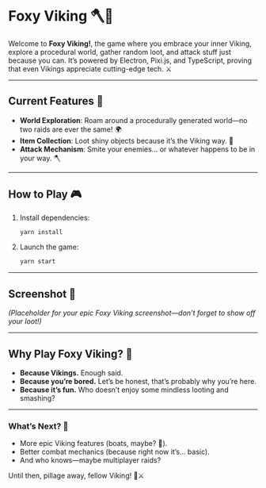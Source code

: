 # Foxy Viking 🪓🦊

Welcome to **Foxy Viking!**, the game where you embrace your inner Viking, explore a procedural world, gather random loot, and attack stuff just because you can. It’s powered by Electron, Pixi.js, and TypeScript, proving that even Vikings appreciate cutting-edge tech. ⚔️

---

## Current Features 🌟

- **World Exploration**: Roam around a procedurally generated world—no two raids are ever the same! 🌍
- **Item Collection**: Loot shiny objects because it’s the Viking way. 💎
- **Attack Mechanism**: Smite your enemies... or whatever happens to be in your way. 🪓

---

## How to Play 🎮

1. Install dependencies:
   ```bash
   yarn install
   ```

2. Launch the game:
   ```bash
   yarn start
   ```

---

## Screenshot 📸

*(Placeholder for your epic Foxy Viking screenshot—don’t forget to show off your loot!)*

---

## Why Play Foxy Viking? 🤔

- **Because Vikings.** Enough said.
- **Because you’re bored.** Let’s be honest, that’s probably why you’re here.
- **Because it’s fun.** Who doesn’t enjoy some mindless looting and smashing?

---

### What’s Next? 🔮

- More epic Viking features (boats, maybe? 🛶).
- Better combat mechanics (because right now it’s... basic).  
- And who knows—maybe multiplayer raids?

Until then, pillage away, fellow Viking! 🦊⚔️